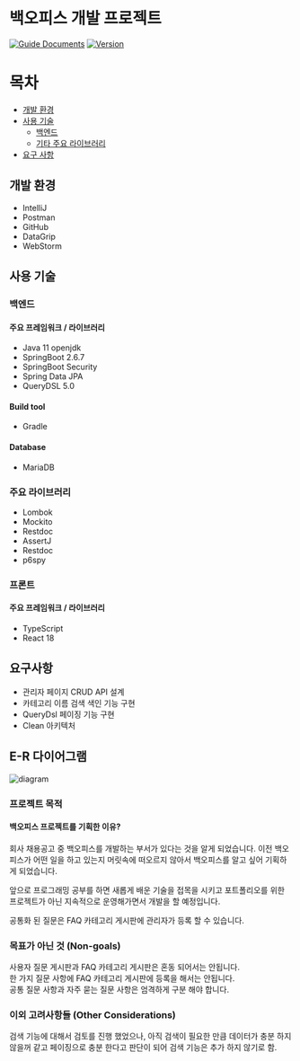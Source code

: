 # 백오피스 개발 프로젝트  
[![Guide Documents](https://img.shields.io/badge/wiki-documentation-forestgreen)](https://github.com/jihwooon/core-java/wiki)
[![Version](https://img.shields.io/badge/version-2022.06.03-red.svg)](./CHANGELOG)

# 목차
- [개발 환경](#개발-환경)
- [사용 기술](#사용-기술)
    * [백엔드](#백엔드)
    * [기타 주요 라이브러리](#주요-라이브러리)
- [요구 사항](#요구사항)
## 개발 환경
- IntelliJ
- Postman
- GitHub
- DataGrip
- WebStorm

## 사용 기술
### 백엔드
#### 주요 프레임워크 / 라이브러리
- Java 11 openjdk
- SpringBoot 2.6.7
- SpringBoot Security
- Spring Data JPA
- QueryDSL 5.0

#### Build tool
- Gradle

#### Database
- MariaDB

### 주요 라이브러리
- Lombok
- Mockito
- Restdoc
- AssertJ
- Restdoc
- p6spy

### 프론트
#### 주요 프레임워크 / 라이브러리
- TypeScript
- React 18

## 요구사항
* 관리자 페이지 CRUD API 설계
* 카테고리 이름 검색 색인 기능 구현
* QueryDsl 페이징 기능 구현
* Clean 아키텍처

## E-R 다이어그램
![diagram](https://user-images.githubusercontent.com/68071599/214483854-0314334b-1286-435a-bd2b-0af71f8f07d8.png)

### 프로젝트 목적
#### 백오피스 프로젝트를 기획한 이유?
회사 채용공고 중 백오피스를 개발하는 부서가 있다는 것을 알게 되었습니다. 
이전 백오피스가 어떤 일을 하고 있는지 머릿속에 떠오르지 않아서 백오피스를 알고 싶어 기획하게 되었습니다.


앞으로 프로그래밍 공부를 하면 새롭게 배운 기술을 접목을 시키고 포트폴리오를 위한 프로젝트가 아닌 지속적으로 운영해가면서 개발을 할 예정입니다.

공통화 된 질문은 FAQ 카테고리 게시판에 관리자가 등록 할 수 있습니다.  
 

### 목표가 아닌 것 (Non-goals)
사용자 질문 게시판과 FAQ 카테고리 게시판은 혼동 되어서는 안됩니다.  
한 가지 질문 사항에 FAQ 카테고리 게시판에 등록을 해서는 안됩니다.   
공통 질문 사항과 자주 묻는 질문 사항은 엄격하게 구분 해야 합니다. 

### 이외 고려사항들 (Other Considerations)
검색 기능에 대해서 검토를 진행 했었으나, 아직 검색이 필요한 만큼 데이터가 충분 하지 않을꺼 같고 페이징으로 충분 한다고 판단이 되어 검색 기능은 추가 하지 않기로 함.
